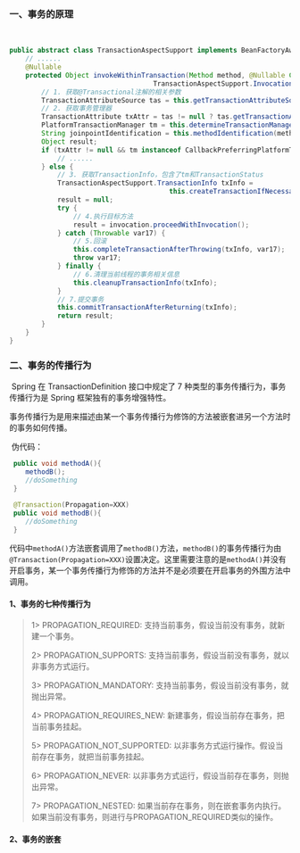 ### 一、事务的原理

​		

```java
public abstract class TransactionAspectSupport implements BeanFactoryAware, InitializingBean {
	// ......
	@Nullable
    protected Object invokeWithinTransaction(Method method, @Nullable Class<?> targetClass, 
    								TransactionAspectSupport.InvocationCallback invocation) throws Throwable {
    	// 1. 获取@Transactional注解的相关参数
        TransactionAttributeSource tas = this.getTransactionAttributeSource();
        // 2. 获取事务管理器
        TransactionAttribute txAttr = tas != null ? tas.getTransactionAttribute(method, targetClass) : null;
        PlatformTransactionManager tm = this.determineTransactionManager(txAttr);
        String joinpointIdentification = this.methodIdentification(method, targetClass, txAttr);
        Object result;
        if (txAttr != null && tm instanceof CallbackPreferringPlatformTransactionManager) {
            // ......
        } else {
        	// 3. 获取TransactionInfo，包含了tm和TransactionStatus
            TransactionAspectSupport.TransactionInfo txInfo = 
            							this.createTransactionIfNecessary(tm, txAttr, joinpointIdentification);
            result = null;
            try {
            	// 4.执行目标方法
                result = invocation.proceedWithInvocation();
            } catch (Throwable var17) {
            	// 5.回滚
                this.completeTransactionAfterThrowing(txInfo, var17);
                throw var17;
            } finally {
            	// 6.清理当前线程的事务相关信息
                this.cleanupTransactionInfo(txInfo);
            }
			// 7.提交事务
            this.commitTransactionAfterReturning(txInfo);
            return result;
        }
    }
}
```



### 二、事务的传播行为

​		Spring 在 TransactionDefinition 接口中规定了 7 种类型的事务传播行为，事务传播行为是 Spring 框架独有的事务增强特性。

​		事务传播行为是用来描述由某一个事务传播行为修饰的方法被嵌套进另一个方法时的事务如何传播。

​		伪代码：

```java
 public void methodA(){
    methodB();
    //doSomething
 }
 
 @Transaction(Propagation=XXX)
 public void methodB(){
    //doSomething
 }
```

​		代码中`methodA()`方法嵌套调用了`methodB()`方法，`methodB()`的事务传播行为由`@Transaction(Propagation=XXX)`设置决定。这里需要注意的是`methodA()`并没有开启事务，某一个事务传播行为修饰的方法并不是必须要在开启事务的外围方法中调用。

#### 1、事务的七种传播行为

> 1> PROPAGATION_REQUIRED: 支持当前事务，假设当前没有事务，就新建一个事务。
>
> 2> PROPAGATION_SUPPORTS: 支持当前事务，假设当前没有事务，就以非事务方式运行。
>
> 3> PROPAGATION_MANDATORY: 支持当前事务，假设当前没有事务，就抛出异常。 
>
> 4> PROPAGATION_REQUIRES_NEW: 新建事务，假设当前存在事务，把当前事务挂起。
>
> 5> PROPAGATION_NOT_SUPPORTED: 以非事务方式运行操作。假设当前存在事务，就把当前事务挂起。
>
> 6> PROPAGATION_NEVER: 以非事务方式运行，假设当前存在事务，则抛出异常。
>
> 7> PROPAGATION_NESTED: 如果当前存在事务，则在嵌套事务内执行。如果当前没有事务，则进行与PROPAGATION_REQUIRED类似的操作。

#### 2、事务的嵌套

